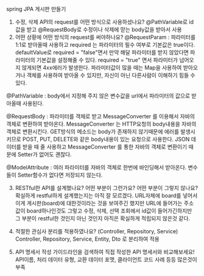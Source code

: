 spring JPA 게시판 만들기

1. 수정, 삭제 API의 request를 어떤 방식으로 사용하셨나요?
   @PathVariable로 id값을 받고 @RequestBody로 수정이나 삭제에 맏는 body값을 받아서 사용
2. 어떤 상황에 어떤 방식의 request를 써야하나요?
@RequestParam : 파라미터를 1:1로 받아올때 사용하고 required 는 파라미터의 필수 여부로 기본값은 true이다.
defaultValue로 required = "false"면서 만약 해달 파라미터를 받지 않았다면 파라미터의 기본값을 설정해줄 수 있다.
required = "true" 면서 파라미터가 넘어오지 않게되면 4xx에러가 발생한다.
파라미터값이 많을 때는 Map을 사용하여 받아오거나 객체를 사용하여 받아올 수 있지만, 자신이 아닌 다른사람이 이해하기 힘들 수 있다.

@PathVariable : body에서 지정해 주지 않은 변수값을 url에서 파라미터의 값으로 받아올때 사용된다. 


@RequestBody : 파라미터를 객체로 받고 MessageConverter 를 이용해서 자바의 객체로 변환하여 받아온다.
MessageConverter 는 HTTP요청의 body내용을 자바의 객체로 변환시킨다. GET방식의 메소드는 body가 존재하지 않기때문에 에러를 발생시키므로
POST, PUT, DELETE와 같은 body내용이 있는 요청으로 사용한다.
JSON 데이터를 받을 때 줄 사용하고 MessageConverter 를 통한 자바의 객체로 변환이기 때문에 Setter가 없어도 괜찮다.

@ModelAttribute : 여러 파라미터를 자바의 객체로 한번에 바인딩해서 받아온다. 변수들이 Setter함수가 없다면 저장되지 않는다.

3. RESTful한 API를 설계했나요? 어떤 부분이 그런가요? 어떤 부분이 그렇지 않나요?
확실하게 restful하게 설계했는지는 아직 잘 모르겠다. URL자체에 board를 넣어서 이게 게시판(board)에 대한것이라는 것을 보여주긴 했지만
URL에 들어가는 주소값이 board하나인것도 그렇고 수정, 삭제, 선택 조회에서 id값이 들어가긴하지만 그 부분이 restful한 것인지
아닌 것인지 아직은 확실하게 적립되지 않은것 같다.

4. 적절한 관심사 분리를 적용하였나요? (Controller, Repository, Service)
    Controller, Repository, Service, Entity, Dto 로 분리하여 적용
5. API 명세서 작성 가이드라인을 검색하여 직접 작성한 API 명세서와 비교해보세요!
    API이름, 처리 데이터 유형, 교환 데이터 포맷, 클라이언트 코드 사례 등등 많은것이 부족